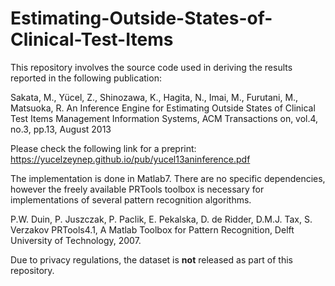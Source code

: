 # Estimating-Outside-States-of-Clinical-Test-Items

This repository involves the source code used in deriving the results reported in the following publication:

Sakata, M., Yücel, Z., Shinozawa, K., Hagita, N., Imai, M., Furutani, M., Matsuoka, R.
An Inference Engine for Estimating Outside States of Clinical Test Items
Management Information Systems, ACM Transactions on, vol.4, no.3, pp.13, August 2013

Please check the following link for a preprint:
https://yucelzeynep.github.io/pub/yucel13aninference.pdf

The implementation is done in Matlab7. There are no specific dependencies, however the freely available PRTools toolbox 
is necessary for implementations of several pattern recognition algorithms. 

P.W. Duin, P. Juszczak, P. Paclik, E. Pekalska, D. de Ridder, D.M.J. Tax, S. Verzakov
PRTools4.1, A Matlab Toolbox for Pattern Recognition, Delft University of Technology, 2007.

Due to privacy regulations, the dataset is **not** released as part of this repository. 
